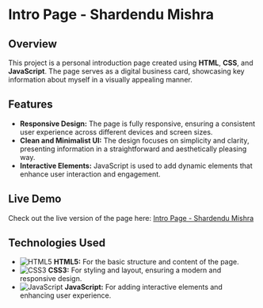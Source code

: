 # Intro Page - Shardendu Mishra

## Overview
This project is a personal introduction page created using **HTML**, **CSS**, and **JavaScript**. The page serves as a digital business card, showcasing key information about myself in a visually appealing manner.

## Features
- **Responsive Design:** The page is fully responsive, ensuring a consistent user experience across different devices and screen sizes.
- **Clean and Minimalist UI:** The design focuses on simplicity and clarity, presenting information in a straightforward and aesthetically pleasing way.
- **Interactive Elements:** JavaScript is used to add dynamic elements that enhance user interaction and engagement.

## Live Demo
Check out the live version of the page here: [Intro Page - Shardendu Mishra](https://intro-name-shardendu-mishra.netlify.app/)

## Technologies Used
- ![HTML5](https://img.icons8.com/color/20/000000/html-5.png) **HTML5:** For the basic structure and content of the page.
- ![CSS3](https://img.icons8.com/color/20/000000/css3.png) **CSS3:** For styling and layout, ensuring a modern and responsive design.
- ![JavaScript](https://img.icons8.com/color/20/000000/javascript.png) **JavaScript:** For adding interactive elements and enhancing user experience.
